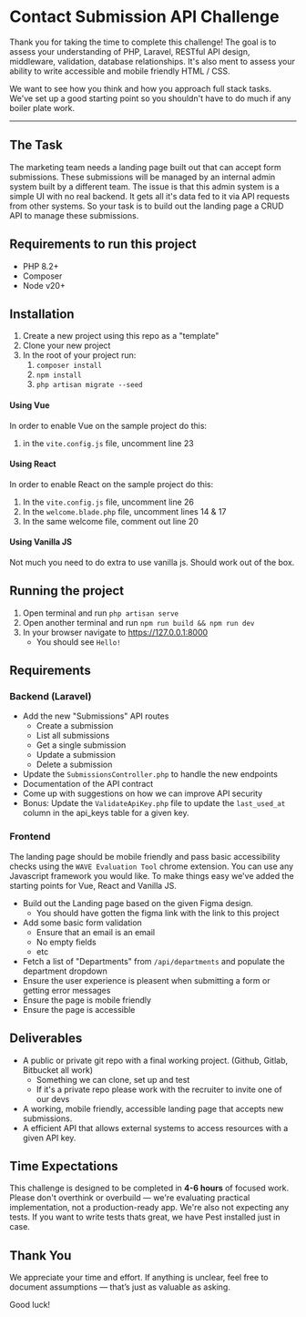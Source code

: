 
# Contact Submission API Challenge

Thank you for taking the time to complete this challenge! The goal is to assess your understanding of PHP, Laravel, RESTful API design, middleware, validation, database relationships. It's also ment to assess your ability to write accessible and mobile friendly HTML / CSS.

We want to see how you think and how you approach full stack tasks. We've set up a good starting point so you shouldn't have to do much if any boiler plate work.

---

## The Task
The marketing team needs a landing page built out that can accept form submissions. These submissions will be managed by an internal admin system built by a different team. The issue is that this admin system is a simple UI with no real backend. It gets all it's data fed to it via API requests from other systems. So your task is to build out the landing page a CRUD API to manage these submissions.

## Requirements to run this project
- PHP 8.2+
- Composer
- Node v20+

## Installation
1) Create a new project using this repo as a "template"
1) Clone your new project
1) In the root of your project run:
	1) `composer install`
	1) `npm install`
	1) `php artisan migrate --seed`

#### Using Vue
In order to enable Vue on the sample project do this:
1) in the `vite.config.js` file, uncomment line 23

#### Using React
In order to enable React on the sample project do this:
1) In the `vite.config.js` file, uncomment line 26
1) In the `welcome.blade.php` file, uncomment lines 14 & 17
1) In the same welcome file, comment out line 20

#### Using Vanilla JS
Not much you need to do extra to use vanilla js. Should work out of the box.

## Running the project
1) Open terminal and run `php artisan serve`
1) Open another terminal and run `npm run build && npm run dev`
1) In your browser navigate to https://127.0.0.1:8000
	- You should see `Hello!`

## Requirements

### Backend (Laravel)
- Add the new "Submissions" API routes
  - Create a submission
  - List all submissions
  - Get a single submission
  - Update a submission
  - Delete a submission
 - Update the `SubmissionsController.php` to handle the new endpoints
 - Documentation of the API contract
 - Come up with suggestions on how we can improve API security
 - Bonus: Update the `ValidateApiKey.php` file to update the `last_used_at` column in the api_keys table for a given key.

### Frontend
The landing page should be mobile friendly and pass basic accessibility checks using the `WAVE Evaluation Tool` chrome extension. You can use any Javascript framework you would like. To make things easy we've added the starting points for Vue, React and Vanilla JS.
- Build out the Landing page based on the given Figma design.
	- You should have gotten the figma link with the link to this project
- Add some basic form validation
	- Ensure that an email is an email
	- No empty fields
	- etc
- Fetch a list of "Departments" from `/api/departments` and populate the department dropdown
- Ensure the user experience is pleasent when submitting a form or getting error messages
- Ensure the page is mobile friendly
- Ensure the page is accessible

## Deliverables
- A public or private git repo with a final working project. (Github, Gitlab, Bitbucket all work)
	- Something we can clone, set up and test
	- If it's a private repo please work with the recruiter to invite one of our devs
- A working, mobile friendly, accessible landing page that accepts new submissions.
- A efficient API that allows external systems to access resources with a given API key.

## Time Expectations
This challenge is designed to be completed in **4-6 hours** of focused work. Please don't overthink or overbuild — we're evaluating practical implementation, not a production-ready app. We're also not expecting any tests. If you want to write tests thats great, we have Pest installed just in case.

## Thank You
We appreciate your time and effort. If anything is unclear, feel free to document assumptions — that’s just as valuable as asking.

Good luck!
